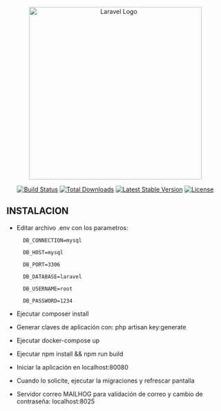 <p align="center"><a href="https://laravel.com" target="_blank"><img src="https://raw.githubusercontent.com/laravel/art/master/logo-lockup/5%20SVG/2%20CMYK/1%20Full%20Color/laravel-logolockup-cmyk-red.svg" width="400" alt="Laravel Logo"></a></p>

<p align="center">
<a href="https://travis-ci.org/laravel/framework"><img src="https://travis-ci.org/laravel/framework.svg" alt="Build Status"></a>
<a href="https://packagist.org/packages/laravel/framework"><img src="https://img.shields.io/packagist/dt/laravel/framework" alt="Total Downloads"></a>
<a href="https://packagist.org/packages/laravel/framework"><img src="https://img.shields.io/packagist/v/laravel/framework" alt="Latest Stable Version"></a>
<a href="https://packagist.org/packages/laravel/framework"><img src="https://img.shields.io/packagist/l/laravel/framework" alt="License"></a>
</p>

<h2>INSTALACION</h2>

- Editar archivo .env con los parametros:

        DB_CONNECTION=mysql

        DB_HOST=mysql

        DB_PORT=3306

        DB_DATABASE=laravel

        DB_USERNAME=root

        DB_PASSWORD=1234

- Ejecutar composer install

- Generar claves de aplicación con:  php artisan key:generate

- Ejecutar docker-compose up

- Ejecutar npm install && npm run build

- Iniciar la aplicación en localhost:80080

- Cuando lo solicite, ejecutar la migraciones y refrescar pantalla

- Servidor correo MAILHOG para validación de correo y cambio de contraseña: localhost:8025

